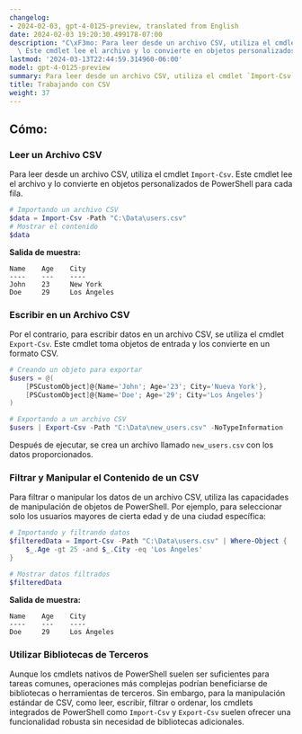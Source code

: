 ```yaml
---
changelog:
- 2024-02-03, gpt-4-0125-preview, translated from English
date: 2024-02-03 19:20:30.499178-07:00
description: "C\xF3mo: Para leer desde un archivo CSV, utiliza el cmdlet `Import-Csv`.\
  \ Este cmdlet lee el archivo y lo convierte en objetos personalizados de PowerShell\u2026"
lastmod: '2024-03-13T22:44:59.314960-06:00'
model: gpt-4-0125-preview
summary: Para leer desde un archivo CSV, utiliza el cmdlet `Import-Csv`.
title: Trabajando con CSV
weight: 37
---
```


## Cómo:


### Leer un Archivo CSV
Para leer desde un archivo CSV, utiliza el cmdlet `Import-Csv`. Este cmdlet lee el archivo y lo convierte en objetos personalizados de PowerShell para cada fila.

```powershell
# Importando un archivo CSV
$data = Import-Csv -Path "C:\Data\users.csv"
# Mostrar el contenido
$data
```

**Salida de muestra:**

```
Name    Age    City
----    ---    ----
John    23     New York
Doe     29     Los Ángeles
```

### Escribir en un Archivo CSV
Por el contrario, para escribir datos en un archivo CSV, se utiliza el cmdlet `Export-Csv`. Este cmdlet toma objetos de entrada y los convierte en un formato CSV.

```powershell
# Creando un objeto para exportar
$users = @(
    [PSCustomObject]@{Name='John'; Age='23'; City='Nueva York'},
    [PSCustomObject]@{Name='Doe'; Age='29'; City='Los Ángeles'}
)

# Exportando a un archivo CSV
$users | Export-Csv -Path "C:\Data\new_users.csv" -NoTypeInformation
```

Después de ejecutar, se crea un archivo llamado `new_users.csv` con los datos proporcionados.

### Filtrar y Manipular el Contenido de un CSV
Para filtrar o manipular los datos de un archivo CSV, utiliza las capacidades de manipulación de objetos de PowerShell. Por ejemplo, para seleccionar solo los usuarios mayores de cierta edad y de una ciudad específica:

```powershell
# Importando y filtrando datos
$filteredData = Import-Csv -Path "C:\Data\users.csv" | Where-Object {
    $_.Age -gt 25 -and $_.City -eq 'Los Ángeles'
}

# Mostrar datos filtrados
$filteredData
```

**Salida de muestra:**

```
Name    Age    City
----    ---    ----
Doe     29     Los Ángeles
```

### Utilizar Bibliotecas de Terceros
Aunque los cmdlets nativos de PowerShell suelen ser suficientes para tareas comunes, operaciones más complejas podrían beneficiarse de bibliotecas o herramientas de terceros. Sin embargo, para la manipulación estándar de CSV, como leer, escribir, filtrar o ordenar, los cmdlets integrados de PowerShell como `Import-Csv` y `Export-Csv` suelen ofrecer una funcionalidad robusta sin necesidad de bibliotecas adicionales.
